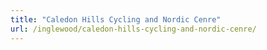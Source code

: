 ```yaml
---
title: "Caledon Hills Cycling and Nordic Cenre"
url: /inglewood/caledon-hills-cycling-and-nordic-cenre/
---
```

